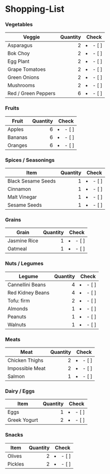 # Shopping-List

### Vegetables

| Veggie              | Quantity |      Check      |
| ------------------- | -------: | :-------------: |
| Asparagus           |        2 | <li>- [ ] </li> |
| Bok Choy            |        2 | <li>- [ ] </li> |
| Egg Plant           |        2 | <li>- [ ] </li> |
| Grape Tomatoes      |        2 | <li>- [ ] </li> |
| Green Onions        |        2 | <li>- [ ] </li> |
| Mushrooms           |        2 | <li>- [ ] </li> |
| Red / Green Peppers |        6 | <li>- [ ] </li> |

### Fruits

| Fruit   | Quantity |      Check      |
| ------- | -------: | :-------------: |
| Apples  |        6 | <li>- [ ] </li> |
| Bananas |        6 | <li>- [ ] </li> |
| Oranges |        6 | <li>- [ ] </li> |

### Spices / Seasonings

| Item               | Quantity |      Check      |
| ------------------ | -------: | :-------------: |
| Black Sesame Seeds |        1 | <li>- [ ] </li> |
| Cinnamon           |        1 | <li>- [ ] </li> |
| Malt Vinegar       |        1 | <li>- [ ] </li> |
| Sesame Seeds       |        1 | <li>- [ ] </li> |

### Grains

| Grain        | Quantity |      Check      |
| ------------ | -------: | :-------------: |
| Jasmine Rice |        1 | <li>- [ ] </li> |
| Oatmeal      |        1 | <li>- [ ] </li> |

### Nuts / Legumes

| Legume           | Quantity |      Check      |
| ---------------- | -------: | :-------------: |
| Cannellini Beans |        4 | <li>- [ ] </li> |
| Red Kidney Beans |        4 | <li>- [ ] </li> |
| Tofu: firm       |        2 | <li>- [ ] </li> |
| Almonds          |        1 | <li>- [ ] </li> |
| Peanuts          |        1 | <li>- [ ] </li> |
| Walnuts          |        1 | <li>- [ ] </li> |

### Meats

| Meat            | Quantity |      Check      |
| --------------- | -------: | :-------------: |
| Chicken Thighs  |        2 | <li>- [ ] </li> |
| Impossible Meat |        2 | <li>- [ ] </li> |
| Salmon          |        1 | <li>- [ ] </li> |

### Dairy / Eggs

| Item         | Quantity |      Check      |
| ------------ | -------: | :-------------: |
| Eggs         |        1 | <li>- [ ] </li> |
| Greek Yogurt |        2 | <li>- [ ] </li> |

### Snacks

| Item    | Quantity |      Check      |
| ------- | -------: | :-------------: |
| Olives  |        2 | <li>- [ ] </li> |
| Pickles |        2 | <li>- [ ] </li> |
